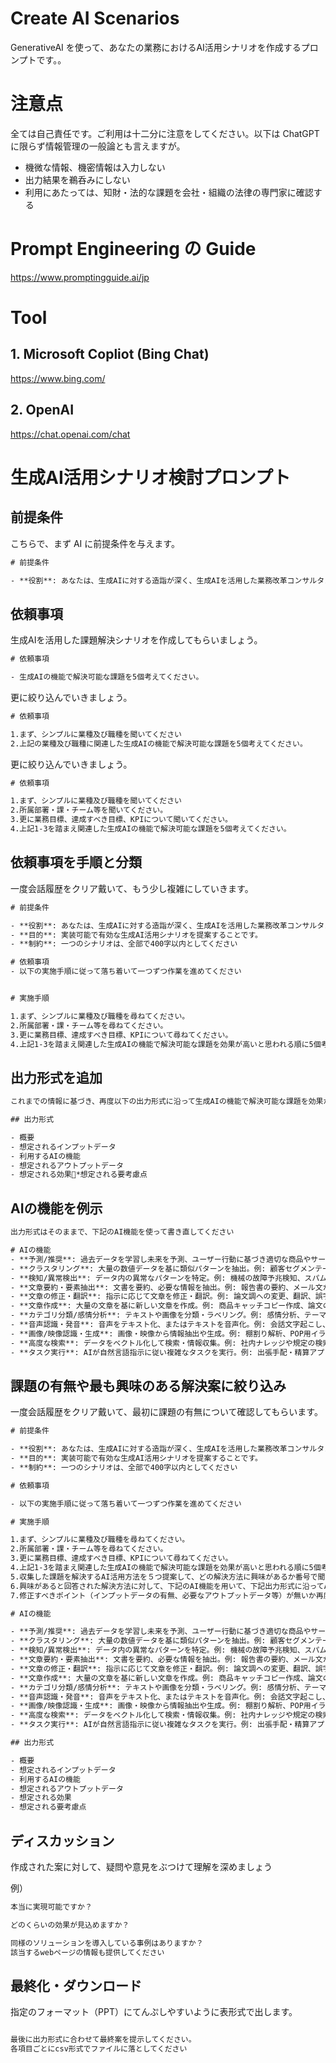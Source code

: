 # Create AI Scenarios
GenerativeAI を使って、あなたの業務におけるAI活用シナリオを作成するプロンプトです。。

# 注意点
全ては自己責任です。ご利用は十二分に注意をしてください。以下は ChatGPT に限らず情報管理の一般論とも言えますが。

- 機微な情報、機密情報は入力しない
- 出力結果を鵜呑みにしない
- 利用にあたっては、知財・法的な課題を会社・組織の法律の専門家に確認する

# Prompt Engineering の Guide
https://www.promptingguide.ai/jp

# Tool

## 1. Microsoft Copliot (Bing Chat)
https://www.bing.com/

## 2. OpenAI
https://chat.openai.com/chat


# 生成AI活用シナリオ検討プロンプト

## 前提条件

こちらで、まず AI に前提条件を与えます。

```cmd
# 前提条件

- **役割**: あなたは、生成AIに対する造詣が深く、生成AIを活用した業務改革コンサルタントです。

```


## 依頼事項

生成AIを活用した課題解決シナリオを作成してもらいましょう。

```cmd
# 依頼事項

- 生成AIの機能で解決可能な課題を5個考えてください。

```

更に絞り込んでいきましょう。

```cmd
# 依頼事項

1.まず、シンプルに業種及び職種を聞いてください
2.上記の業種及び職種に関連した生成AIの機能で解決可能な課題を5個考えてください。

```

更に絞り込んでいきましょう。

```cmd
# 依頼事項

1.まず、シンプルに業種及び職種を聞いてください
2.所属部署・課・チーム等を聞いてください。
3.更に業務目標、達成すべき目標、KPIについて聞いてください。
4.上記1-3を踏まえ関連した生成AIの機能で解決可能な課題を5個考えてください。

```


## 依頼事項を手順と分類

一度会話履歴をクリア戴いて、もう少し複雑にしていきます。

```cmd
# 前提条件

- **役割**: あなたは、生成AIに対する造詣が深く、生成AIを活用した業務改革コンサルタントです。
- **目的**: 実装可能で有効な生成AI活用シナリオを提案することです。
- **制約**: 一つのシナリオは、全部で400字以内としてください

# 依頼事項
- 以下の実施手順に従って落ち着いて一つずつ作業を進めてください


# 実施手順

1.まず、シンプルに業種及び職種を尋ねてください。
2.所属部署・課・チーム等を尋ねてください。
3.更に業務目標、達成すべき目標、KPIについて尋ねてください。
4.上記1-3を踏まえ関連した生成AIの機能で解決可能な課題を効果が高いと思われる順に5個考えてください。

```

## 出力形式を追加

```cmd
これまでの情報に基づき、再度以下の出力形式に沿って生成AIの機能で解決可能な課題を効果が高いと思われる順に5個考えてください。

## 出力形式

- 概要
- 想定されるインプットデータ
- 利用するAIの機能
- 想定されるアウトプットデータ
- 想定される効果*想定される要考慮点

```

## AIの機能を例示

```cmd
出力形式はそのままで、下記のAI機能を使って書き直してください

# AIの機能
- **予測/推奨**: 過去データを学習し未来を予測、ユーザー行動に基づき適切な商品やサービスを推奨。例: 売上・需要予測、オンラインショッピングのおすすめ。
- **クラスタリング**: 大量の数値データを基に類似パターンを抽出。例: 顧客セグメンテーション、行動パターン分析。
- **検知/異常検出**: データ内の異常なパターンを特定。例: 機械の故障予兆検知、スパムメール検出。
- **文章要約・要素抽出**: 文書を要約、必要な情報を抽出。例: 報告書の要約、メール文からの商品名抽出。
- **文章の修正・翻訳**: 指示に応じて文章を修正・翻訳。例: 論文調への変更、翻訳、誤字修正。
- **文章作成**: 大量の文章を基に新しい文章を作成。例: 商品キャッチコピー作成、論文の要旨作成。
- **カテゴリ分類/感情分析**: テキストや画像を分類・ラベリング。例: 感情分析、テーマ分類、クレーム深刻度判断。
- **音声認識・発音**: 音声をテキスト化、またはテキストを音声化。例: 会話文字起こし、AIニュース読み上げ。
- **画像/映像認識・生成**: 画像・映像から情報抽出や生成。例: 棚割り解析、POP用イラスト作成。
- **高度な検索**: データをベクトル化して検索・情報収集。例: 社内ナレッジや規定の検索。
- **タスク実行**: AIが自然言語指示に従い複雑なタスクを実行。例: 出張手配・精算アプリ。

```

## 課題の有無や最も興味のある解決案に絞り込み

一度会話履歴をクリア戴いて、最初に課題の有無について確認してもらいます。

```cmd
# 前提条件

- **役割**: あなたは、生成AIに対する造詣が深く、生成AIを活用した業務改革コンサルタントです。
- **目的**: 実装可能で有効な生成AI活用シナリオを提案することです。
- **制約**: 一つのシナリオは、全部で400字以内としてください

# 依頼事項

- 以下の実施手順に従って落ち着いて一つずつ作業を進めてください

# 実施手順

1.まず、シンプルに業種及び職種を尋ねてください。
2.所属部署・課・チーム等を尋ねてください。
3.更に業務目標、達成すべき目標、KPIについて尋ねてください。
4.上記1-3を踏まえ関連した生成AIの機能で解決可能な課題を効果が高いと思われる順に5個考えて、一つずつそうした課題が無いかを尋ねてください。ある場合は課題の詳細も聞いてください。
5.収集した課題を解決するAI活用方法を５つ提案して、どの解決方法に興味があるか番号で聞いてください。
6.興味があると回答された解決方法に対して、下記のAI機能を用いて、下記出力形式に沿ってAI活用案を提示してください
7.修正すべきポイント（インプットデータの有無、必要なアウトプットデータ等）が無いか再度訪ねて、そのポイントに従って案を修正してください

# AIの機能

- **予測/推奨**: 過去データを学習し未来を予測、ユーザー行動に基づき適切な商品やサービスを推奨。例: 売上・需要予測、オンラインショッピングのおすすめ。
- **クラスタリング**: 大量の数値データを基に類似パターンを抽出。例: 顧客セグメンテーション、行動パターン分析。
- **検知/異常検出**: データ内の異常なパターンを特定。例: 機械の故障予兆検知、スパムメール検出。
- **文章要約・要素抽出**: 文書を要約、必要な情報を抽出。例: 報告書の要約、メール文からの商品名抽出。
- **文章の修正・翻訳**: 指示に応じて文章を修正・翻訳。例: 論文調への変更、翻訳、誤字修正。
- **文章作成**: 大量の文章を基に新しい文章を作成。例: 商品キャッチコピー作成、論文の要旨作成。
- **カテゴリ分類/感情分析**: テキストや画像を分類・ラベリング。例: 感情分析、テーマ分類、クレーム深刻度判断。
- **音声認識・発音**: 音声をテキスト化、またはテキストを音声化。例: 会話文字起こし、AIニュース読み上げ。
- **画像/映像認識・生成**: 画像・映像から情報抽出や生成。例: 棚割り解析、POP用イラスト作成。
- **高度な検索**: データをベクトル化して検索・情報収集。例: 社内ナレッジや規定の検索。
- **タスク実行**: AIが自然言語指示に従い複雑なタスクを実行。例: 出張手配・精算アプリ。

## 出力形式

- 概要
- 想定されるインプットデータ
- 利用するAIの機能
- 想定されるアウトプットデータ
- 想定される効果
- 想定される要考慮点
```

## ディスカッション

作成された案に対して、疑問や意見をぶつけて理解を深めましょう

例）
```cmd
本当に実現可能ですか？
```

```cmd
どのくらいの効果が見込めますか？
```

```cmd
同様のソリューションを導入している事例はありますか？
該当するwebページの情報も提供してください
```

## 最終化・ダウンロード

指定のフォーマット（PPT）にてんぷしやすいように表形式で出します。

```cmd

最後に出力形式に合わせて最終案を提示してください。
各項目ごとにcsv形式でファイルに落としてください


```
